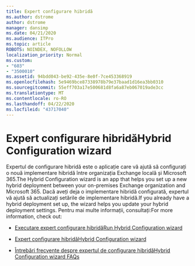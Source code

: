 ```yaml
---
title: Expert configurare hibridă
ms.author: dstrome
author: dstrome
manager: dansimp
ms.date: 04/21/2020
ms.audience: ITPro
ms.topic: article
ROBOTS: NOINDEX, NOFOLLOW
localization_priority: Normal
ms.custom:
- "603"
- "3500010"
ms.assetid: 94bdd043-be92-435e-8e0f-7ce453368919
ms.openlocfilehash: 5e9469bce87338978b79e37baad1d16ea3bb0310
ms.sourcegitcommit: 55eff703a17e500681d8fa6a87eb067019ade3cc
ms.translationtype: MT
ms.contentlocale: ro-RO
ms.lasthandoff: 04/22/2020
ms.locfileid: "43717040"
---
```

# <a name="hybrid-configuration-wizard"></a><span data-ttu-id="0bf12-102">Expert configurare hibridă</span><span class="sxs-lookup"><span data-stu-id="0bf12-102">Hybrid Configuration wizard</span></span>

<span data-ttu-id="0bf12-103">Expertul de configurare hibridă este o aplicație care vă ajută să configurați o nouă implementare hibridă între organizația Exchange locală și Microsoft 365.</span><span class="sxs-lookup"><span data-stu-id="0bf12-103">The Hybrid Configuration wizard is an app that helps you set up a new hybrid deployment between your on-premises Exchange organization and Microsoft 365.</span></span> <span data-ttu-id="0bf12-104">Dacă aveți deja o implementare hibridă configurată, expertul vă ajută să actualizați setările de implementare hibridă.</span><span class="sxs-lookup"><span data-stu-id="0bf12-104">If you already have a hybrid deployment set up, the wizard helps you update your hybrid deployment settings.</span></span> <span data-ttu-id="0bf12-105">Pentru mai multe informații, consultați:</span><span class="sxs-lookup"><span data-stu-id="0bf12-105">For more information, check out:</span></span>
  
- [<span data-ttu-id="0bf12-106">Executare expert configurare hibridă</span><span class="sxs-lookup"><span data-stu-id="0bf12-106">Run Hybrid Configuration wizard</span></span>](https://technet.microsoft.com/library/mt595788%28v=exchg.150%29.aspx)

- [<span data-ttu-id="0bf12-107">Expert configurare hibridă</span><span class="sxs-lookup"><span data-stu-id="0bf12-107">Hybrid Configuration wizard</span></span>](https://technet.microsoft.com/library/hh529921%28v=exchg.150%29.aspx)

- [<span data-ttu-id="0bf12-108">Întrebări frecvente despre expertul de configurare hibridă</span><span class="sxs-lookup"><span data-stu-id="0bf12-108">Hybrid Configuration wizard FAQs</span></span>](https://technet.microsoft.com/library/mt488940%28v=exchg.150%29.aspx)
